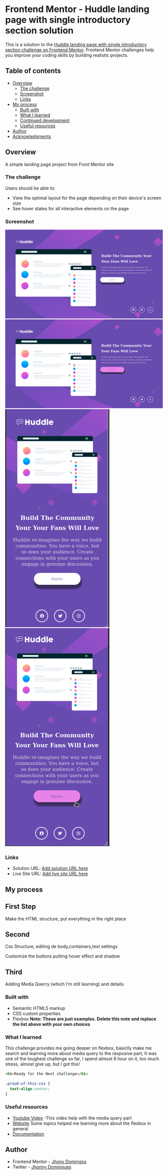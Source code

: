 # Frontend Mentor - Huddle landing page with single introductory section solution

This is a solution to the [Huddle landing page with single introductory section challenge on Frontend Mentor](https://www.frontendmentor.io/challenges/huddle-landing-page-with-a-single-introductory-section-B_2Wvxgi0). Frontend Mentor challenges help you improve your coding skills by building realistic projects. 

## Table of contents

- [Overview](#overview)
  - [The challenge](#the-challenge)
  - [Screenshot](#screenshot)
  - [Links](#links)
- [My process](#my-process)
  - [Built with](#built-with)
  - [What I learned](#what-i-learned)
  - [Continued development](#continued-development)
  - [Useful resources](#useful-resources)
- [Author](#author)
- [Acknowledgments](#acknowledgments)

## Overview
  A simple landing page project from Front Mentor site

### The challenge

Users should be able to:
- View the optimal layout for the page depending on their device's screen size
- See hover states for all interactive elements on the page

### Screenshot

![Desktop View](/design/desktop-view.jpg)
![Desktop View Hover Effect](/design/desktop-active.jpg)
![Mobile View](/design/mobile-preview.jpg)
![Mobile View Hover Effect](/design/mobile-active.jpg)

### Links

- Solution URL: [Add solution URL here](https://your-solution-url.com)
- Live Site URL: [Add live site URL here](https://your-live-site-url.com)

## My process
<h2>First Step</h2>
<p>Make the HTML structure, put everything in the right place</p>
<h2>Second</h2>
<p>Css Structure, editing de body,containers,text settings </p>
<p>Customize the buttons putting hover effect and shadow</p>

<h2>Third</h2>
<p>Adding Media Querry (which I'm still learning) and details</p>

### Built with

- Semantic HTML5 markup
- CSS custom properties
- Flexbox
**Note: These are just examples. Delete this note and replace the list above with your own choices**

### What I learned
  <p>This challenge provides me going deeper on flexbox, basiclly make me search and learning more about media query to the resposive part, It was one of the toughest challenge so far, I spend almost 8 hour on it, too much stress, almost give up, but I got this!</p>
  
```html
<h1>Ready for the Next challenge</h1>
```
```css
.proud-of-this-css {
  text-align:center;
}
```

### Useful resources

- [Youtube Video](https://www.youtube.com/watch?v=jEf_zX4fKqU&t=1082s) -This video help with the media query part
- [Website](https://stackoverflow.com) Some topics helped me learning more about the flexbox in general
- [Documentation](https://www.alura.com.br/artigos/css-guia-do-flexbox) 

## Author

- Frontend Mentor - [Jhony Domingos](https://www.frontendmentor.io/profile/JhonyDomingos)
- Twitter - [Jhonny Domingues](https://www.twitter.com/JhonnyDomingues)


